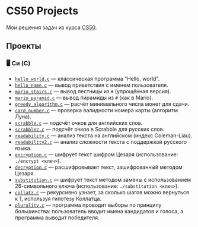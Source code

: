 # CS50 Projects  
Мои решения задач из курса [CS50](https://cs50.harvard.edu/x/2024/).  

## Проекты  
### 🖥️ Си (C)  
- [`hello_world.c`](/C/hello_world.c) — классическая программа "Hello, world".  
- [`hello_name.c`](/C/hello_name.c) — вывод приветствия с именем пользователя.  
- [`mario_stairs.c`](/C/mario_stairs.c) — вывод лестницы из `#` (упрощённая версия).  
- [`mario_pyramid.c`](/C/mario_pyramid.c) — вывод пирамиды из `#` (как в Mario).  
- [`greedy_algorithm.c`](/C/greedy_algorithm.c) — расчёт минимального числа монет для сдачи.  
- [`card_number.c`](/C/card_number.c) — проверка валидности номера карты (алгоритм Луна).  
- [`scrabble.c`](/C/scrabble.c) — подсчёт очков для английских слов.  
- [`scrabble2.c`](/C/scrabble2.c) — подсчёт очков в Scrabble для русских слов.  
- [`readability.c`](/C/readability.c) — анализ текста на английском (индекс Coleman-Liau).  
- [`readability2.c`](/C/readability2.c) — анализ сложности текста с поддержкой русского языка.  
- [`encryption.c`](/C/encryption.c) — шифрует текст шифром Цезаря (использование: `./encrypt <ключ>`).  
- [`decryption.c`](/C/decryption.c) — расшифровывает текст, зашифрованный методом Цезаря.  
- [`substitution.c`](/C/substitution.c) —  шифрует текст методом замены с использованием 26-символьного ключа (использование: `./substitution <ключ>`).  
- [`collatz.c`](/C/collatz.c) — рекурсивно узнает, за сколько шагов можно вернуться к 1, используя гипотезу Коллатца.
- [`plurality.c`](/C/plurality.c) — программа проводит выборы по принципу большинства: пользователь вводит имена кандидатов и голоса, а программа выводит победителя.